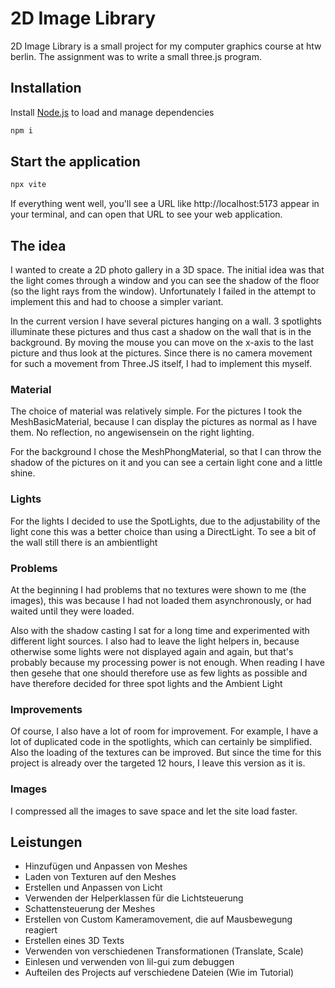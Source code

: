 # 2D Image Library
2D Image Library is a small project for my computer graphics course at htw berlin.
The assignment was to write a small three.js program.

## Installation

Install [Node.js](https://nodejs.org/en/download) to load and manage dependencies

```bash
npm i
```

## Start the application

```bash
npx vite
```

If everything went well, you'll see a URL like http://localhost:5173 appear in your terminal, and can open that URL to see your web application.

## The idea
I wanted to create a 2D photo gallery in a 3D space. The initial idea was that the light comes through a window and you can see the shadow of the floor (so the light rays from the window). Unfortunately I failed in the attempt to implement this and had to choose a simpler variant.

In the current version I have several pictures hanging on a wall. 3 spotlights illuminate these pictures and thus cast a shadow on the wall that is in the background.
By moving the mouse you can move on the x-axis to the last picture and thus look at the pictures.
Since there is no camera movement for such a movement from Three.JS itself, I had to implement this myself.

### Material
The choice of material was relatively simple. For the pictures I took the MeshBasicMaterial, because I can display the pictures as normal as I have them. No reflection, no angewisensein on the right lighting.

For the background I chose the MeshPhongMaterial, so that I can throw the shadow of the pictures on it and you can see a certain light cone and a little shine.

### Lights
For the lights I decided to use the SpotLights, due to the adjustability of the light cone this was a better choice than using a DirectLight.
To see a bit of the wall still there is an ambientlight

### Problems
At the beginning I had problems that no textures were shown to me (the images), this was because I had not loaded them asynchronously, or had waited until they were loaded.

Also with the shadow casting I sat for a long time and experimented with different light sources.
I also had to leave the light helpers in, because otherwise some lights were not displayed again and again, but that's probably because my processing power is not enough.
When reading I have then gesehe that one should therefore use as few lights as possible and have therefore decided for three spot lights and the Ambient Light

### Improvements
Of course, I also have a lot of room for improvement. For example, I have a lot of duplicated code in the spotlights, which can certainly be simplified. Also the loading of the textures can be improved. But since the time for this project is already over the targeted 12 hours, I leave this version as it is.

### Images
I compressed all the images to save space and let the site load faster.

## Leistungen
- Hinzufügen und Anpassen von Meshes
- Laden von Texturen auf den Meshes
- Erstellen und Anpassen von Licht
- Verwenden der Helperklassen für die Lichtsteuerung
- Schattensteuerung der Meshes
- Erstellen von Custom Kameramovement, die auf Mausbewegung reagiert
- Erstellen eines 3D Texts
- Verwenden von verschiedenen Transformationen (Translate, Scale)
- Einlesen und verwenden von lil-gui zum debuggen
- Aufteilen des Projects auf verschiedene Dateien (Wie im Tutorial)
